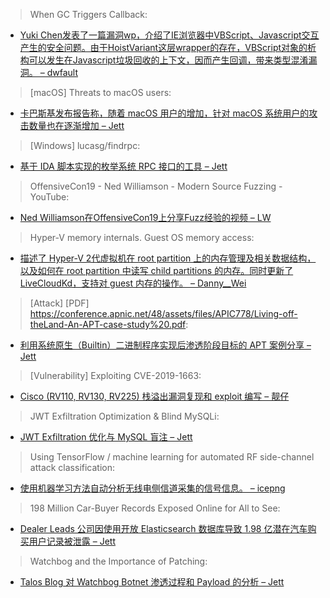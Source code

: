 > When GC Triggers Callback:


* [Yuki Chen发表了一篇漏洞wp，介绍了IE浏览器中VBScript、Javascript交互产生的安全问题。由于HoistVariant这层wrapper的存在，VBScript对象的析构可以发生在Javascript垃圾回收的上下文，因而产生回调，带来类型混淆漏洞。 – dwfault](http://blogs.360.cn/post/When-GC-Triggers-Callback.html)



> [macOS] Threats to macOS users:


* [卡巴斯基发布报告称，随着 macOS 用户的增加，针对 macOS 系统用户的攻击数量也在逐渐增加 – Jett](https://securelist.com/threats-to-macos-users/93116/)



> [Windows] lucasg/findrpc:


* [基于 IDA 脚本实现的枚举系统 RPC 接口的工具 – Jett](https://github.com/lucasg/findrpc)



> OffensiveCon19 - Ned Williamson - Modern Source Fuzzing - YouTube:


* [Ned Williamson在OffensiveCon19上分享Fuzz经验的视频 – LW](https://youtu.be/xzG0pLM4Q64)



> Hyper-V memory internals. Guest OS memory access:


* [描述了 Hyper-V 2代虚拟机在 root partition 上的内存管理及相关数据结构，以及如何在 root partition 中读写 child partitions 的内存。同时更新了LiveCloudKd，支持对 guest 内存的操作。 – Danny__Wei](https://hvinternals.blogspot.com/2019/09/hyper-v-memory-internals-guest-os-memory-access.html)



> [Attack] [PDF] https://conference.apnic.net/48/assets/files/APIC778/Living-off-theLand-An-APT-case-study%20.pdf:


* [利用系统原生（Builtin）二进制程序实现后渗透阶段目标的 APT 案例分享 – Jett](https://conference.apnic.net/48/assets/files/APIC778/Living-off-theLand-An-APT-case-study%20.pdf)



> [Vulnerability] Exploiting CVE-2019-1663:


* [Cisco (RV110, RV130, RV225) 栈溢出漏洞复现和 exploit 编写 – 靓仔](https://qkaiser.github.io/exploitdev/2019/08/30/exploit-CVE-2019-1663/)



> JWT Exfiltration Optimization & Blind MySQLi:


* [JWT Exfiltration 优化与 MySQL 盲注 – Jett](http://b1twis3.ca/jwt-exfiltration-optimization-with-mysql-injection/)



> Using TensorFlow / machine learning for automated RF side-channel attack classification:


* [使用机器学习方法自动分析无线电侧信道采集的信号信息。 – icepng](https://leveldown.de/blog/tensorflow-sidechannel-analysis/)



> 198 Million Car-Buyer Records Exposed Online for All to See:


* [Dealer Leads 公司因使用开放 Elasticsearch 数据库导致 1.98 亿潜在汽车购买用户记录被泄露 – Jett](https://threatpost.com/198m-car-buyer-records-exposed-online/148231/)



> Watchbog and the Importance of Patching:


* [Talos Blog 对 Watchbog Botnet 渗透过程和 Payload 的分析 – Jett](http://feedproxy.google.com/~r/feedburner/Talos/~3/peidHg1L8SY/watchbog-patching.html)